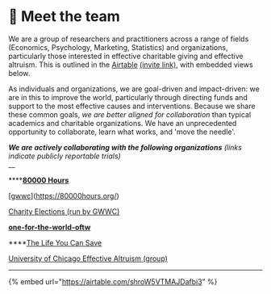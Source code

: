 # 👋 Meet the team

We are a group of researchers and practitioners across a range of fields (Economics, Psychology, Marketing, Statistics) and organizations, particularly those interested in effective charitable giving and effective altruism. This is outlined in the [Airtable](https://airtable.com/invite/l?inviteId=invrYLQD6MCwj5tzF\&inviteToken=756e551c2eb2be11add77811fa080f3ac80c5adc68b402c5dcbbc4a16684b836) [(invite link)](https://airtable.com/invite/l?inviteId=invrYLQD6MCwj5tzF\&inviteToken=756e551c2eb2be11add77811fa080f3ac80c5adc68b402c5dcbbc4a16684b836), with embedded views below.

As individuals and organizations, we are goal-driven and impact-driven: we are in this to improve the world, particularly through directing funds and support to the most effective causes and interventions. Because we share these common goals, _we are better aligned for collaboration_ than typical academics and charitable organizations. We have an unprecedented opportunity to collaborate, learn what works, and 'move the needle'.

_**We are actively collaborating with the following organizations** (links indicate publicly reportable trials)_\
__

****[**80000 Hours** ](https://80000hours.org/)

[[gwwc](partner-organizations-and-trials/gwwc/ "mention")](https://80000hours.org/)

[Charity Elections (run by GWWC) ](https://www.givingwhatwecan.org/events/guides/charity-elections/)

****[one-for-the-world-oftw](partner-organizations-and-trials/one-for-the-world-oftw/ "mention")****

****[The Life You Can Save](https://www.thelifeyoucansave.org/)

[University of Chicago Effective Altruism (group)](https://www.uchicagoea.org/)

****

{% embed url="https://airtable.com/shroW5VTMAJDafbi3" %}
